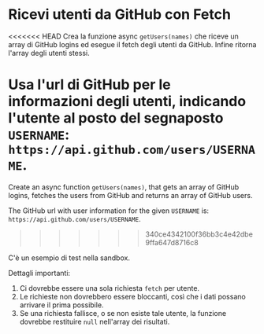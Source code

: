 # Ricevi utenti da GitHub con Fetch

<<<<<<< HEAD
Crea la funzione async `getUsers(names)` che riceve un array di GitHub logins ed esegue il fetch degli utenti da GitHub. Infine ritorna l'array degli utenti stessi.

Usa l'url di GitHub per le informazioni degli utenti, indicando l'utente al posto del segnaposto `USERNAME`: `https://api.github.com/users/USERNAME`.
=======
Create an async function `getUsers(names)`, that gets an array of GitHub logins, fetches the users from GitHub and returns an array of GitHub users.

The GitHub url with user information for the given `USERNAME` is: `https://api.github.com/users/USERNAME`.
>>>>>>> 340ce4342100f36bb3c4e42dbe9ffa647d8716c8

C'è un esempio di test nella sandbox.

Dettagli importanti:

1. Ci dovrebbe essere una sola richiesta `fetch` per utente.
2. Le richieste non dovrebbero essere bloccanti, così che i dati possano arrivare il prima possibile.
3. Se una richiesta fallisce, o se non esiste tale utente, la funzione dovrebbe restituire `null` nell'array dei risultati.
